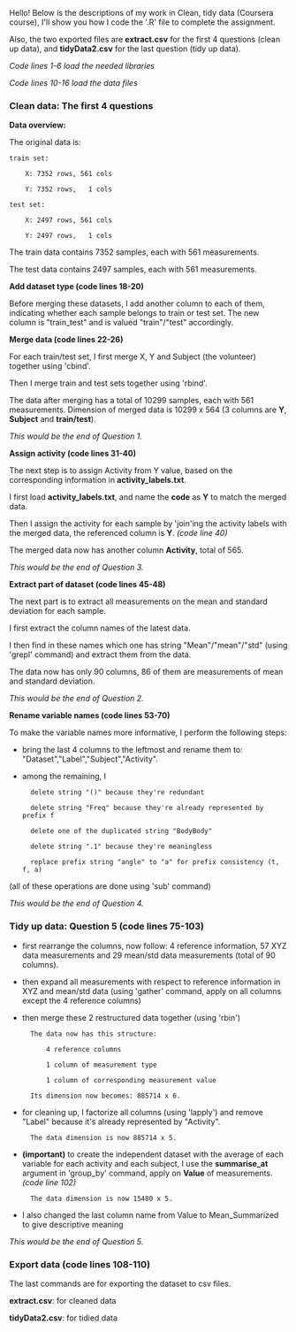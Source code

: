 Hello! Below is the descriptions of my work in Clean, tidy data (Coursera course), I'll show you how I code the '.R' file to complete the assignment.

Also, the two exported files are **extract.csv** for the first 4 questions (clean up data), and **tidyData2.csv** for the last question (tidy up data).

_Code lines 1-6 load the needed libraries_

_Code lines 10-16 load the data files_

### Clean data: The first 4 questions
**Data overview:**

The original data is:

	train set:
	
		X: 7352 rows, 561 cols
		
		Y: 7352 rows,   1 cols
		
	test set:
	
		X: 2497 rows, 561 cols
		
		Y: 2497 rows,   1 cols

The train data contains 7352 samples, each with 561 measurements.

The test data contains 2497 samples, each with 561 measurements.

**Add dataset type (code lines 18-20)**

Before merging these datasets, I add another column to each of them, indicating whether each sample belongs to train or test set. The new column is "train_test" and is valued "train"/"test" accordingly.

**Merge data (code lines 22-26)**

For each train/test set, I first merge X, Y and Subject (the volunteer) together using 'cbind'.

Then I merge train and test sets together using 'rbind'.

The data after merging has a total of 10299 samples, each with 561 measurements. Dimension of merged data is 10299 x 564 (3 columns are **Y**, **Subject** and **train/test**).

_This would be the end of Question 1._

**Assign activity (code lines 31-40)**

The next step is to assign Activity from Y value, based on the corresponding information in **activity_labels.txt**.

I first load **activity_labels.txt**, and name the **code** as **Y** to match the merged data.

Then I assign the activity for each sample by 'join'ing the activity labels with the merged data, the referenced column is **Y**. _(code line 40)_

The merged data now has another column **Activity**, total of 565.

_This would be the end of Question 3._

**Extract part of dataset (code lines 45-48)**

The next part is to extract all measurements on the mean and standard deviation for each sample.

I first extract the column names of the latest data.

I then find in these names which one has string "Mean"/"mean"/"std" (using 'grepl' command) and extract them from the data.

The data now has only 90 columns, 86 of them are measurements of mean and standard deviation.

_This would be the end of Question 2._

**Rename variable names (code lines 53-70)**

To make the variable names more informative, I perform the following steps:

- bring the last 4 columns to the leftmost and rename them to: "Dataset","Label","Subject","Activity".

- among the remaining, I
		
		delete string "()" because they're redundant
	
		delete string "Freq" because they're already represented by prefix f
	
		delete one of the duplicated string "BodyBody"
	
		delete string ".1" because they're meaningless
	
		replace prefix string "angle" to "a" for prefix consistency (t, f, a)
	
(all of these operations are done using 'sub' command)

_This would be the end of Question 4._

### Tidy up data: Question 5 (code lines 75-103)

- first rearrange the columns, now follow: 4 reference information, 57 XYZ data measurements and 29 mean/std data measurements (total of 90 columns).

- then expand all measurements with respect to reference information in XYZ and mean/std data (using 'gather' command, apply on all columns except the 4 reference columns)

- then merge these 2 restructured data together (using 'rbin')

		The data now has this structure:

			4 reference columns

			1 column of measurement type

			1 column of corresponding measurement value

		Its dimension now becomes: 885714 x 6.

- for cleaning up, I factorize all columns (using 'lapply') and remove "Label" because it's already represented by "Activity".

		The data dimension is now 885714 x 5.

- __(important)__ to create the independent dataset with the average of each variable for each activity and each subject, I use the **summarise_at** argument in 'group_by' command, apply on **Value** of measurements.  _(code line 102)_

		The data dimension is now 15480 x 5.

- I also changed the last column name from Value to Mean_Summarized to give descriptive meaning

_This would be the end of Question 5._

### Export data (code lines 108-110)

The last commands are for exporting the dataset to csv files.

**extract.csv**: for cleaned data

**tidyData2.csv**: for tidied data
